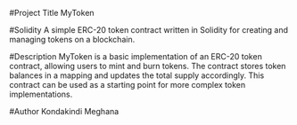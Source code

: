 #Project Title
MyToken

#Solidity
A simple ERC-20 token contract written in Solidity for creating and managing tokens on a blockchain.

#Description
MyToken is a basic implementation of an ERC-20 token contract, allowing users to mint and burn tokens. The contract stores token balances in a mapping and updates the total supply accordingly. This contract can be used as a starting point for more complex token implementations.

#Author
Kondakindi Meghana



